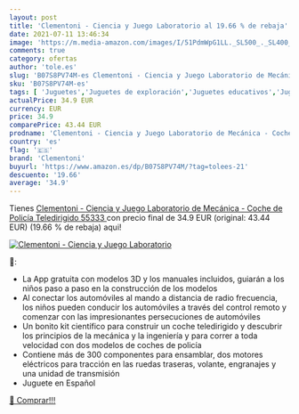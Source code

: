 ```yaml
---
layout: post
title: 'Clementoni - Ciencia y Juego Laboratorio al 19.66 % de rebaja'
date: 2021-07-11 13:46:34
image: 'https://m.media-amazon.com/images/I/51PdmWpG1LL._SL500_._SL400_.jpg'
comments: true
category: ofertas
author: 'tole.es'
slug: 'B07S8PV74M-es Clementoni - Ciencia y Juego Laboratorio de Mecánica -...'
sku: 'B07S8PV74M-es'
tags: [ 'Juguetes','Juguetes de exploración','Juguetes educativos','Juguetes y juegos','clementoni', ]
actualPrice: 34.9 EUR
currency: EUR
price: 34.9
comparePrice: 43.44 EUR
prodname: 'Clementoni - Ciencia y Juego Laboratorio de Mecánica - Coche de Policía Teledirigido  55333 '
country: 'es'
flag: '🇪🇸'
brand: 'Clementoni'
buyurl: 'https://www.amazon.es/dp/B07S8PV74M/?tag=tolees-21'
descuento: '19.66'
average: '34.9'
---
```


Tienes [Clementoni - Ciencia y Juego Laboratorio de Mecánica - Coche de Policía Teledirigido  55333 ](https://www.amazon.es/dp/B07S8PV74M/?tag=tolees-21) con precio final de  34.9 EUR (original: 43.44 EUR) (19.66 %  de rebaja) aqui!

[![Clementoni - Ciencia y Juego Laboratorio](https://m.media-amazon.com/images/I/51PdmWpG1LL._SL500_._SL400_.jpg)](https://www.amazon.es/dp/B07S8PV74M/?tag=tolees-21)

🔎:

- La App gratuita con modelos 3D y los manuales incluidos, guiarán a los niños paso a paso en la construcción de los modelos
- Al conectar los automóviles al mando a distancia de radio frecuencia, los niños pueden conducir los automóviles a través del control remoto y comenzar con las impresionantes persecuciones de automóviles
- Un bonito kit científico para construir un coche teledirigido y descubrir los principios de la mecánica y la ingeniería y para correr a toda velocidad con dos modelos de coches de policía
- Contiene más de 300 componentes para ensamblar, dos motores eléctricos para tracción en las ruedas traseras, volante, engranajes y una unidad de transmisión
- Juguete en Español

[🛒 Comprar!!!](https://www.amazon.es/dp/B07S8PV74M/?tag=tolees-21)
